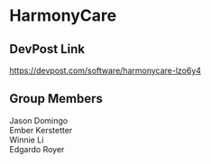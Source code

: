 # HarmonyCare

## DevPost Link
https://devpost.com/software/harmonycare-lzo6y4

## Group Members

Jason Domingo<br>
Ember Kerstetter<br>
Winnie Li<br>
Edgardo Royer<br>
